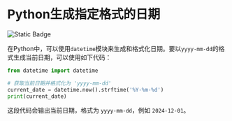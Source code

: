 # Python生成指定格式的日期

![Static Badge](https://img.shields.io/badge/ALL_Generated_By-OpenAI-red)  

在Python中，可以使用`datetime`模块来生成和格式化日期。要以`yyyy-mm-dd`的格式生成当前日期，可以使用如下代码：

```python
from datetime import datetime

# 获取当前日期并格式化为 'yyyy-mm-dd'
current_date = datetime.now().strftime('%Y-%m-%d')
print(current_date)
```

这段代码会输出当前日期，格式为 `yyyy-mm-dd`，例如 `2024-12-01`。